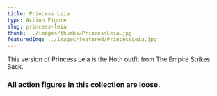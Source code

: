 ```yaml
---
title: Princess Leia
type: Action Figure
slug: princess-leia
thumb: ../images/thumbs/PrincessLeia.jpg
featuredImg: ../images/featured/PrincessLeia.jpg
---
```


This version of Princess Leia is the Hoth outfit from The Empire Strikes Back.

### All action figures in this collection are loose.